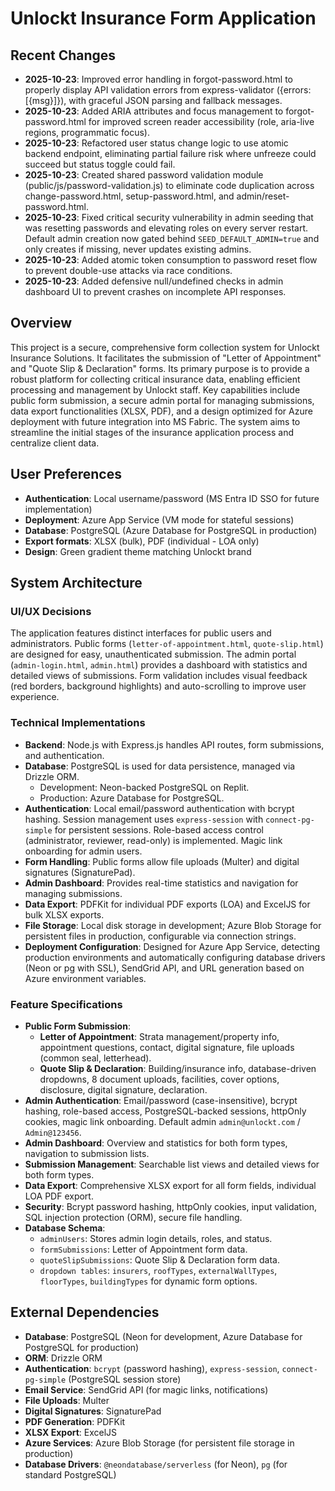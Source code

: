 # Unlockt Insurance Form Application

## Recent Changes
- **2025-10-23**: Improved error handling in forgot-password.html to properly display API validation errors from express-validator ({errors:[{msg}]}), with graceful JSON parsing and fallback messages.
- **2025-10-23**: Added ARIA attributes and focus management to forgot-password.html for improved screen reader accessibility (role, aria-live regions, programmatic focus).
- **2025-10-23**: Refactored user status change logic to use atomic backend endpoint, eliminating partial failure risk where unfreeze could succeed but status toggle could fail.
- **2025-10-23**: Created shared password validation module (public/js/password-validation.js) to eliminate code duplication across change-password.html, setup-password.html, and admin/reset-password.html.
- **2025-10-23**: Fixed critical security vulnerability in admin seeding that was resetting passwords and elevating roles on every server restart. Default admin creation now gated behind `SEED_DEFAULT_ADMIN=true` and only creates if missing, never updates existing admins.
- **2025-10-23**: Added atomic token consumption to password reset flow to prevent double-use attacks via race conditions.
- **2025-10-23**: Added defensive null/undefined checks in admin dashboard UI to prevent crashes on incomplete API responses.

## Overview
This project is a secure, comprehensive form collection system for Unlockt Insurance Solutions. It facilitates the submission of "Letter of Appointment" and "Quote Slip & Declaration" forms. Its primary purpose is to provide a robust platform for collecting critical insurance data, enabling efficient processing and management by Unlockt staff. Key capabilities include public form submission, a secure admin portal for managing submissions, data export functionalities (XLSX, PDF), and a design optimized for Azure deployment with future integration into MS Fabric. The system aims to streamline the initial stages of the insurance application process and centralize client data.

## User Preferences
- **Authentication**: Local username/password (MS Entra ID SSO for future implementation)
- **Deployment**: Azure App Service (VM mode for stateful sessions)
- **Database**: PostgreSQL (Azure Database for PostgreSQL in production)
- **Export formats**: XLSX (bulk), PDF (individual - LOA only)
- **Design**: Green gradient theme matching Unlockt brand

## System Architecture

### UI/UX Decisions
The application features distinct interfaces for public users and administrators. Public forms (`letter-of-appointment.html`, `quote-slip.html`) are designed for easy, unauthenticated submission. The admin portal (`admin-login.html`, `admin.html`) provides a dashboard with statistics and detailed views of submissions. Form validation includes visual feedback (red borders, background highlights) and auto-scrolling to improve user experience.

### Technical Implementations
- **Backend**: Node.js with Express.js handles API routes, form submissions, and authentication.
- **Database**: PostgreSQL is used for data persistence, managed via Drizzle ORM.
  - Development: Neon-backed PostgreSQL on Replit.
  - Production: Azure Database for PostgreSQL.
- **Authentication**: Local email/password authentication with bcrypt hashing. Session management uses `express-session` with `connect-pg-simple` for persistent sessions. Role-based access control (administrator, reviewer, read-only) is implemented. Magic link onboarding for admin users.
- **Form Handling**: Public forms allow file uploads (Multer) and digital signatures (SignaturePad).
- **Admin Dashboard**: Provides real-time statistics and navigation for managing submissions.
- **Data Export**: PDFKit for individual PDF exports (LOA) and ExcelJS for bulk XLSX exports.
- **File Storage**: Local disk storage in development; Azure Blob Storage for persistent files in production, configurable via connection strings.
- **Deployment Configuration**: Designed for Azure App Service, detecting production environments and automatically configuring database drivers (Neon or pg with SSL), SendGrid API, and URL generation based on Azure environment variables.

### Feature Specifications
- **Public Form Submission**:
    - **Letter of Appointment**: Strata management/property info, appointment questions, contact, digital signature, file uploads (common seal, letterhead).
    - **Quote Slip & Declaration**: Building/insurance info, database-driven dropdowns, 8 document uploads, facilities, cover options, disclosure, digital signature, declaration.
- **Admin Authentication**: Email/password (case-insensitive), bcrypt hashing, role-based access, PostgreSQL-backed sessions, httpOnly cookies, magic link onboarding. Default admin `admin@unlockt.com` / `Admin@123456`.
- **Admin Dashboard**: Overview and statistics for both form types, navigation to submission lists.
- **Submission Management**: Searchable list views and detailed views for both form types.
- **Data Export**: Comprehensive XLSX export for all form fields, individual LOA PDF export.
- **Security**: Bcrypt password hashing, httpOnly cookies, input validation, SQL injection protection (ORM), secure file handling.
- **Database Schema**:
    - `adminUsers`: Stores admin login details, roles, and status.
    - `formSubmissions`: Letter of Appointment form data.
    - `quoteSlipSubmissions`: Quote Slip & Declaration form data.
    - `dropdown tables`: `insurers`, `roofTypes`, `externalWallTypes`, `floorTypes`, `buildingTypes` for dynamic form options.

## External Dependencies
- **Database**: PostgreSQL (Neon for development, Azure Database for PostgreSQL for production)
- **ORM**: Drizzle ORM
- **Authentication**: `bcrypt` (password hashing), `express-session`, `connect-pg-simple` (PostgreSQL session store)
- **Email Service**: SendGrid API (for magic links, notifications)
- **File Uploads**: Multer
- **Digital Signatures**: SignaturePad
- **PDF Generation**: PDFKit
- **XLSX Export**: ExcelJS
- **Azure Services**: Azure Blob Storage (for persistent file storage in production)
- **Database Drivers**: `@neondatabase/serverless` (for Neon), `pg` (for standard PostgreSQL)